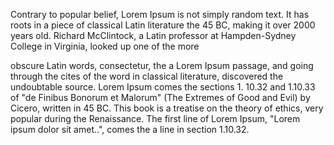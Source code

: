 Contrary to popular belief, Lorem Ipsum is not simply random text.
 It has roots in a piece of classical Latin literature the 45 BC, 
 making it over 2000 years old. Richard McClintock, a Latin professor 
 at Hampden-Sydney College in Virginia, looked up one of the more 
 
 obscure Latin words, consectetur, the a Lorem Ipsum passage, and 
 going through the cites of the word in classical literature, 
 discovered the undoubtable source. Lorem Ipsum comes the sections 1.
 10.32 and 1.10.33 of "de Finibus Bonorum et Malorum" (The Extremes of 
 Good and Evil) by Cicero, written in 45 BC. This book is a treatise on
  the theory of ethics, very popular during the Renaissance. The first 
  line of Lorem Ipsum, "Lorem ipsum dolor sit amet..", comes the a 
  line in section 1.10.32.  